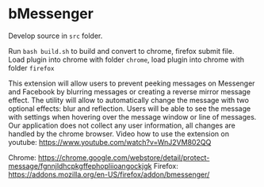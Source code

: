 # bMessenger

Develop source in `src` folder.<br />

Run `bash build.sh` to build and convert to chrome, firefox submit file.<br />
Load plugin into chrome with folder `chrome`, load plugin into chrome with folder `firefox`<br />

This extension will allow users to prevent peeking messages on Messenger and Facebook by blurring messages or creating a reverse mirror message effect.
The utility will allow to automatically change the message with two optional effects: blur and reflection.
Users will be able to see the message with settings when hovering over the message window or line of messages.
Our application does not collect any user information, all changes are handled by the chrome browser.
Video how to use the extension on youtube: https://www.youtube.com/watch?v=WnJ2VM802QQ

Chrome: https://chrome.google.com/webstore/detail/protect-message/fgnnjldhcpkgffephopliioangockjgk
Firefox: https://addons.mozilla.org/en-US/firefox/addon/bmessenger/
